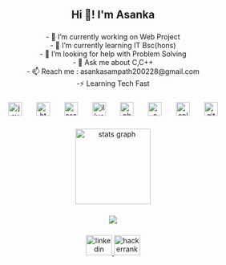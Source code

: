 <h2 align="center">Hi 👋! I'm Asanka</h2>

###

<p align="center">- 🔭 I’m currently working on Web Project<br>- 🌱 I’m currently learning IT Bsc(hons)<br>- 🤔 I’m looking for help with Problem Solving<br>- 💬 Ask me about C,C++<br>- 📫 Reach me  : asankasampath200228@gmail.com<br>-⚡ Learning Tech Fast</p>

###

<div align="center">
  <img src="https://cdn.jsdelivr.net/gh/devicons/devicon/icons/javascript/javascript-plain.svg" height="27" alt="javascript logo"  />
  <img width="21" />
  <img src="https://cdn.simpleicons.org/html5/E34F26" height="27" alt="html5 logo"  />
  <img width="21" />
  <img src="https://cdn.jsdelivr.net/gh/devicons/devicon/icons/css3/css3-plain-wordmark.svg" height="27" alt="css3 logo"  />
  <img width="21" />
  <img src="https://cdn.jsdelivr.net/gh/devicons/devicon/icons/illustrator/illustrator-plain.svg" height="27" alt="illustrator logo"  />
  <img width="21" />
  <img src="https://cdn.jsdelivr.net/gh/devicons/devicon/icons/photoshop/photoshop-plain.svg" height="27" alt="photoshop logo"  />
  <img width="21" />
  <img src="https://cdn.jsdelivr.net/gh/devicons/devicon/icons/c/c-line.svg" height="27" alt="c logo"  />
  <img width="21" />
  <img src="https://cdn.jsdelivr.net/gh/devicons/devicon/icons/cplusplus/cplusplus-plain.svg" height="27" alt="cplusplus logo"  />
  <img width="21" />
  <img src="https://cdn.jsdelivr.net/gh/devicons/devicon/icons/git/git-original.svg" height="27" alt="git logo"  />
</div>

###

<div align="center">
  <img src="https://github-readme-stats.vercel.app/api?username=AsankaXtremeS&hide_title=false&hide_rank=false&show_icons=true&include_all_commits=true&count_private=true&disable_animations=false&theme=dracula&locale=en&hide_border=false&order=1" height="150" alt="stats graph"/>
</div>

###

###

<div align="center">
  <img src="https://visitor-badge.laobi.icu/badge?page_id=AsankaXtremeS.AsankaXtremeS&"  />
</div>

###

<div align="center">
  <a href="https://www.linkedin.com/in/asanka-sampath-a5b5b42a9?utm_source=share&utm_campaign=share_via&utm_content=profile&utm_medium=android_app" target="_blank">
    <img src="https://raw.githubusercontent.com/maurodesouza/profile-readme-generator/master/src/assets/icons/social/linkedin/default.svg" width="52" height="40" alt="linkedin logo"  />
  </a>
  <a href="@asankasampath201" target="_blank">
    <img src="https://raw.githubusercontent.com/maurodesouza/profile-readme-generator/master/src/assets/icons/social/hackerrank/default.svg" width="52" height="40" alt="hackerrank logo"  />
  </a>
</div>

###
